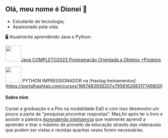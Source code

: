 ## Olá, meu nome é Dionei 👋
 - Estudante de tecnologia;
 - Apaixonado pela vida.
 
  🖥️ Atualmente aprendendo Java e Python:
  
 <img width='50' heigth='50' src="https://cdn.jsdelivr.net/gh/devicons/devicon/icons/java/java-original.svg" />[Java COMPLETO2023 Programação Orientada a Objetos +Projetos](https://www.youtube.com/watch?v=RlSCoYwnxr4)
 
 
 <img width='50' heigth='50' src="https://cdn.jsdelivr.net/gh/devicons/devicon/icons/python/python-original.svg" /> PYTHON IMPRESSIONADOR na /Hastag treinamentos](https://portalhashtag.com/cursos/1667483936207x795816268317746600)
 
 #### Sobre mim
 Cursei a graduação e a Pós na modalidade EaD e com isso desenvolvi um pouco a parte de "pesquisar,encontrar respostas".
 Mas,foi após ler o livro e assistir a palestra [Aprendendo inteligencia](https://www.youtube.com/watch?v=RlSCoYwnxr4) que realmente aprendi a aprender e tirar o máximo  de proveito da educação através das videoaulas que podem ser vistas e revistas quantas vezes forem necessárias.
          

            
          
           
          
          
          

